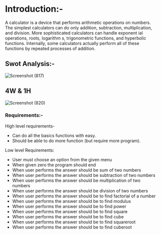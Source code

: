 # Introduction:-

A calculator is a device that performs arithmetic operations on numbers.
The simplest calculators can do only addition, subtraction, multiplication, and division. 
More sophisticated calculators can handle exponent ial operations, roots, logarithm s, trigonometric functions, and hyperbolic functions.
Internally, some calculators actually perform all of these functions by repeated processes of addition.

## Swot Analysis:-

![Screenshot (817)](https://user-images.githubusercontent.com/99074356/156684108-f45faa52-c778-4619-9a56-90d693d4a2f0.png)

## 4W & 1H

![Screenshot (820)](https://user-images.githubusercontent.com/99074356/156684132-e0eb30d8-855e-4810-92b9-d94d4a82d192.png)

### Requirements:-

High level requirements-
* Can do all the basics functions with easy.
* Should be able to do more function (but require more program).

Low level Requirements:
* User must choose an option from the given menu
* When given zero the program should end
* When user performs the answer should be sum of two numbers
* When user performs the answer should be subtraction of two numbers
* When user performs the answer should be multiplication of two numbers 
* When user performs the answer should be division of two numbers
* When user performs the answer should be to find factorial of a number
* When user performs the answer should be to find modulus
* When user performs the answer should be to find power
* When user performs the answer should be to find square
* When user performs the answer should be to find cube
* When user performs the answer should be to find squareroot
* When user performs the answer should be to find cuberoot
 
